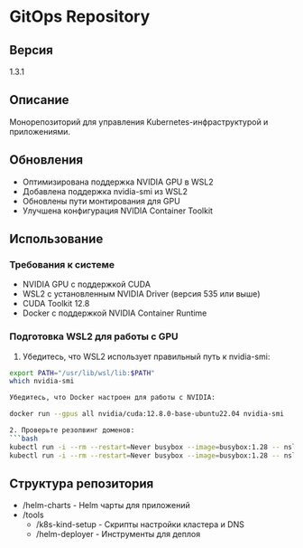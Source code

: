 # GitOps Repository

## Версия
1.3.1

## Описание
Монорепозиторий для управления Kubernetes-инфраструктурой и приложениями.

## Обновления
- Оптимизирована поддержка NVIDIA GPU в WSL2
- Добавлена поддержка nvidia-smi из WSL2
- Обновлены пути монтирования для GPU
- Улучшена конфигурация NVIDIA Container Toolkit

## Использование
### Требования к системе
- NVIDIA GPU с поддержкой CUDA
- WSL2 с установленным NVIDIA Driver (версия 535 или выше)
- CUDA Toolkit 12.8
- Docker с поддержкой NVIDIA Container Runtime

### Подготовка WSL2 для работы с GPU
1. Убедитесь, что WSL2 использует правильный путь к nvidia-smi:
```bash
export PATH="/usr/lib/wsl/lib:$PATH"
which nvidia-smi

Убедитесь, что Docker настроен для работы с NVIDIA:

docker run --gpus all nvidia/cuda:12.8.0-base-ubuntu22.04 nvidia-smi

2. Проверьте резолвинг доменов:
```bash
kubectl run -i --rm --restart=Never busybox --image=busybox:1.28 -- nslookup webui.prod.local
kubectl run -i --rm --restart=Never busybox --image=busybox:1.28 -- nslookup ollama.prod.local
```

## Структура репозитория
- /helm-charts - Helm чарты для приложений
- /tools
    - /k8s-kind-setup - Скрипты настройки кластера и DNS
    - /helm-deployer - Инструменты для деплоя
